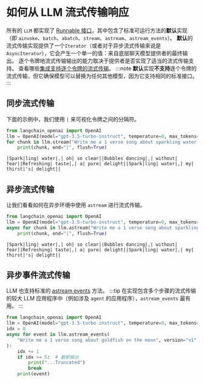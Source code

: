 # 如何从 LLM 流式传输响应
所有的 `LLM` 都实现了 [Runnable 接口](https://api.python.langchain.com/en/latest/runnables/langchain_core.runnables.base.Runnable.html#langchain_core.runnables.base.Runnable)，其中包含了标准可运行方法的**默认**实现（即 `ainvoke`、`batch`、`abatch`、`stream`、`astream`、`astream_events`）。
**默认**的流式传输实现提供了一个`Iterator`（或者对于异步流式传输来说是 `AsyncIterator`），它会产生一个单一的值：来自底层聊天模型提供者的最终输出。
逐个令牌地流式传输输出的能力取决于提供者是否实现了适当的流式传输支持。
查看哪些[集成支持逐个令牌的流式传输](/docs/integrations/llms/)。
:::note
**默认**实现**不支持**逐个令牌的流式传输，但它确保模型可以替换为任何其他模型，因为它支持相同的标准接口。
:::
## 同步流式传输
下面的示例中，我们使用 `|` 来可视化令牌之间的分隔符。
```python
from langchain_openai import OpenAI
llm = OpenAI(model="gpt-3.5-turbo-instruct", temperature=0, max_tokens=512)
for chunk in llm.stream("Write me a 1 verse song about sparkling water."):
    print(chunk, end="|", flush=True)
```
```output
|Spark|ling| water|,| oh| so clear||Bubbles dancing|,| without| fear||Refreshing| taste|,| a| pure| delight||Spark|ling| water|,| my| thirst|'s| delight||
```
## 异步流式传输
让我们看看如何在异步环境中使用 `astream` 进行流式传输。
```python
from langchain_openai import OpenAI
llm = OpenAI(model="gpt-3.5-turbo-instruct", temperature=0, max_tokens=512)
async for chunk in llm.astream("Write me a 1 verse song about sparkling water."):
    print(chunk, end="|", flush=True)
```
```output
|Spark|ling| water|,| oh| so clear||Bubbles dancing|,| without| fear||Refreshing| taste|,| a| pure| delight||Spark|ling| water|,| my| thirst|'s| delight||
```
## 异步事件流式传输
LLM 也支持标准的 [astream events](https://api.python.langchain.com/en/latest/runnables/langchain_core.runnables.base.Runnable.html#langchain_core.runnables.base.Runnable.astream_events) 方法。
:::tip
在实现包含多个步骤的流式传输的较大 LLM 应用程序中（例如涉及 `agent` 的应用程序），`astream_events` 最有用。
:::
```python
from langchain_openai import OpenAI
llm = OpenAI(model="gpt-3.5-turbo-instruct", temperature=0, max_tokens=512)
idx = 0
async for event in llm.astream_events(
    "Write me a 1 verse song about goldfish on the moon", version="v1"
):
    idx += 1
    if idx >= 5:  # 截断输出
        print("...Truncated")
        break
    print(event)
```